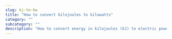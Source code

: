 ```yaml
---
slug: kj-to-kw
title: "How to convert kilojoules to kilowatts"
category: ""
subcategory: ""
description: "How to convert energy in kilojoules (kJ) to electric power  in kilowatts (kW)."
---
```


